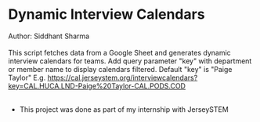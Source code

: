 # Dynamic Interview Calendars
Author: Siddhant Sharma
<br>
<br>
This script fetches data from a Google Sheet and generates dynamic interview calendars for teams. 
Add query parameter "key" with department or member name to display calendars filtered. Default "key" is "Paige Taylor"
E.g. https://cal.jerseystem.org/interviewcalendars?key=CAL.HUCA.LND-Paige%20Taylor-CAL.PODS.COD
<br>
<br>
* This project was done as part of my internship with JerseySTEM 
